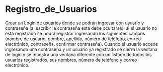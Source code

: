 # Registro_de_Usuarios
Crear un Login de usuarios donde se podrán ingresar con usuario y contraseña (al escribir la contraseña esta debe ocultarse), si el usuario no está registrado se podrá registrar ingresando los siguientes campos (nombre de usuario, nombre, apellido, número de teléfono, correo electrónico, contraseña, confirmar contraseña). Cuando el usuario accede ingresando una contraseña y un usuario ya registrado se cierra la ventana de login y se muestra una ventana diferente con un listado de todos los usuarios registrados, sus nombres, número de teléfono y correo electrónico.
